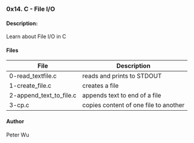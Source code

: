 ### 0x14. C - File I/O

#### Description:
Learn about File I/O in C

#### Files
File | Description
---|---
0-read\_textfile.c | reads and prints to STDOUT
1-create\_file.c | creates a file
2-append\_text\_to\_file.c | appends text to end of a file
3-cp.c | copies content of one file to another

#### Author
Peter Wu
